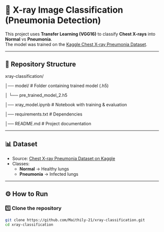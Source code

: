 # 🩻 X-ray Image Classification (Pneumonia Detection)

This project uses **Transfer Learning (VGG16)** to classify **Chest X-rays** into **Normal** vs **Pneumonia**.  
The model was trained on the [Kaggle Chest X-ray Pneumonia Dataset](https://www.kaggle.com/datasets/paultimothymooney/chest-xray-pneumonia).  

---

## 📂 Repository Structure

xray-classification/

│── model/ # Folder containing trained model (.h5)

│ └── pre_trained_model_2.h5

│── xray_model.ipynb # Notebook with training & evaluation

│── requirements.txt # Dependencies

│── README.md # Project documentation

---

## 📊 Dataset
- Source: [Chest X-ray Pneumonia Dataset on Kaggle](https://www.kaggle.com/datasets/paultimothymooney/chest-xray-pneumonia)  
- Classes:  
  - **Normal** → Healthy lungs  
  - **Pneumonia** → Infected lungs  

---

## ⚙️ How to Run

### 1️⃣ Clone the repository
```bash
git clone https://github.com/Maithily-21/xray-classification.git
cd xray-classification
